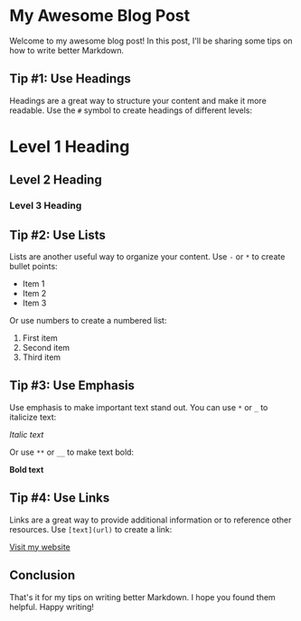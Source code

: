 # My Awesome Blog Post

Welcome to my awesome blog post! In this post, I'll be sharing some tips on how to write better Markdown.

## Tip #1: Use Headings

Headings are a great way to structure your content and make it more readable. Use the `#` symbol to create headings of different levels:

# Level 1 Heading
## Level 2 Heading
### Level 3 Heading

## Tip #2: Use Lists

Lists are another useful way to organize your content. Use `-` or `*` to create bullet points:

- Item 1
- Item 2
- Item 3

Or use numbers to create a numbered list:

1. First item
2. Second item
3. Third item

## Tip #3: Use Emphasis

Use emphasis to make important text stand out. You can use `*` or `_` to italicize text:

*Italic text*

Or use `**` or `__` to make text bold:

**Bold text**

## Tip #4: Use Links

Links are a great way to provide additional information or to reference other resources. Use `[text](url)` to create a link:

[Visit my website](https://www.example.com)

## Conclusion

That's it for my tips on writing better Markdown. I hope you found them helpful. Happy writing!
